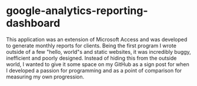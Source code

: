 # google-analytics-reporting-dashboard

This application was an extension of Microsoft Access and was developed to generate monthly reports for clients. Being the first
program I wrote outside of a few "hello, world"s and static websites, it was incredibly buggy, inefficient and poorly designed.
Instead of hiding this from the outside world, I wanted to give it some space on my GitHub as a sign post for when I developed a
passion for programming and as a point of comparison for measuring my own progression.
